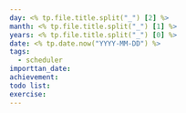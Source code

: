 ```yaml
---
day: <% tp.file.title.split("_") [2] %>
manth: <% tp.file.title.split("_") [1] %>
years: <% tp.file.title.split("_") [0] %>
date: <% tp.date.now("YYYY-MM-DD") %>
tags:
  - scheduler
importtan_date:
achievement:
todo list:
exercise:
---
```







